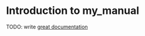 # Introduction to my_manual

TODO: write [great documentation](http://jacobian.org/writing/what-to-write/)
